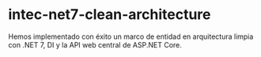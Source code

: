 # intec-net7-clean-architecture
Hemos implementado con éxito un marco de entidad en arquitectura limpia con .NET 7, DI y la API web central de ASP.NET Core.
